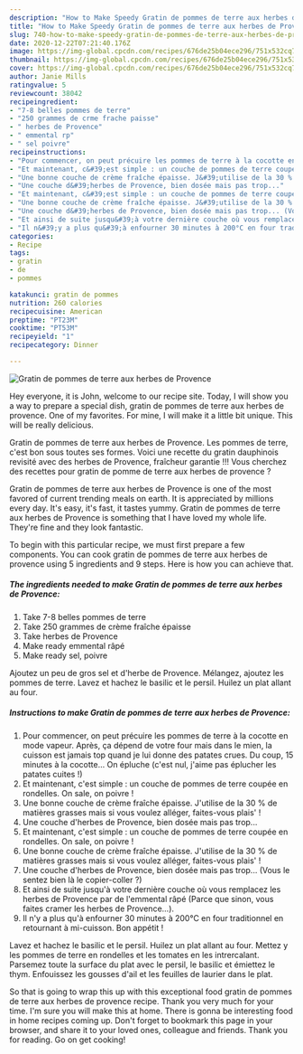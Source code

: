 ```yaml
---
description: "How to Make Speedy Gratin de pommes de terre aux herbes de Provence"
title: "How to Make Speedy Gratin de pommes de terre aux herbes de Provence"
slug: 740-how-to-make-speedy-gratin-de-pommes-de-terre-aux-herbes-de-provence
date: 2020-12-22T07:21:40.176Z
image: https://img-global.cpcdn.com/recipes/676de25b04ece296/751x532cq70/gratin-de-pommes-de-terre-aux-herbes-de-provence-photo-principale-de-la-recette.jpg
thumbnail: https://img-global.cpcdn.com/recipes/676de25b04ece296/751x532cq70/gratin-de-pommes-de-terre-aux-herbes-de-provence-photo-principale-de-la-recette.jpg
cover: https://img-global.cpcdn.com/recipes/676de25b04ece296/751x532cq70/gratin-de-pommes-de-terre-aux-herbes-de-provence-photo-principale-de-la-recette.jpg
author: Janie Mills
ratingvalue: 5
reviewcount: 38042
recipeingredient:
- "7-8 belles pommes de terre"
- "250 grammes de crme frache paisse"
- " herbes de Provence"
- " emmental rp"
- " sel poivre"
recipeinstructions:
- "Pour commencer, on peut précuire les pommes de terre à la cocotte en mode vapeur. Après, ça dépend de votre four mais dans le mien, la cuisson est jamais top quand je lui donne des patates crues. Du coup, 15 minutes à la cocotte... On épluche (c&#39;est nul, j&#39;aime pas éplucher les patates cuites !)"
- "Et maintenant, c&#39;est simple : un couche de pommes de terre coupée en rondelles. On sale, on poivre !"
- "Une bonne couche de crème fraîche épaisse. J&#39;utilise de la 30 % de matières grasses mais si vous voulez alléger, faites-vous plais&#39; !"
- "Une couche d&#39;herbes de Provence, bien dosée mais pas trop..."
- "Et maintenant, c&#39;est simple : un couche de pommes de terre coupée en rondelles. On sale, on poivre !"
- "Une bonne couche de crème fraîche épaisse. J&#39;utilise de la 30 % de matières grasses mais si vous voulez alléger, faites-vous plais&#39; !"
- "Une couche d&#39;herbes de Provence, bien dosée mais pas trop... (Vous le sentez bien là le copier-coller ?)"
- "Et ainsi de suite jusqu&#39;à votre dernière couche où vous remplacez les herbes de Provence par de l&#39;emmental râpé (Parce que sinon, vous faites cramer les herbes de Provence...)."
- "Il n&#39;y a plus qu&#39;à enfourner 30 minutes à 200°C en four traditionnel en retournant à mi-cuisson. Bon appétit !"
categories:
- Recipe
tags:
- gratin
- de
- pommes

katakunci: gratin de pommes 
nutrition: 260 calories
recipecuisine: American
preptime: "PT23M"
cooktime: "PT53M"
recipeyield: "1"
recipecategory: Dinner

---
```



![Gratin de pommes de terre aux herbes de Provence](https://img-global.cpcdn.com/recipes/676de25b04ece296/751x532cq70/gratin-de-pommes-de-terre-aux-herbes-de-provence-photo-principale-de-la-recette.jpg)

Hey everyone, it is John, welcome to our recipe site. Today, I will show you a way to prepare a special dish, gratin de pommes de terre aux herbes de provence. One of my favorites. For mine, I will make it a little bit unique. This will be really delicious.

Gratin de pommes de terre aux herbes de Provence. Les pommes de terre, c&#39;est bon sous toutes ses formes. Voici une recette du gratin dauphinois revisité avec des herbes de Provence, fraîcheur garantie !!! Vous cherchez des recettes pour gratin de pomme de terre aux herbes de provence ?

Gratin de pommes de terre aux herbes de Provence is one of the most favored of current trending meals on earth. It is appreciated by millions every day. It's easy, it's fast, it tastes yummy. Gratin de pommes de terre aux herbes de Provence is something that I have loved my whole life. They're fine and they look fantastic.


To begin with this particular recipe, we must first prepare a few components. You can cook gratin de pommes de terre aux herbes de provence using 5 ingredients and 9 steps. Here is how you can achieve that.

<!--inarticleads1-->

##### The ingredients needed to make Gratin de pommes de terre aux herbes de Provence:

1. Take 7-8 belles pommes de terre
1. Take 250 grammes de crème fraîche épaisse
1. Take  herbes de Provence
1. Make ready  emmental râpé
1. Make ready  sel, poivre


Ajoutez un peu de gros sel et d&#39;herbe de Provence. Mélangez, ajoutez les pommes de terre. Lavez et hachez le basilic et le persil. Huilez un plat allant au four. 

<!--inarticleads2-->

##### Instructions to make Gratin de pommes de terre aux herbes de Provence:

1. Pour commencer, on peut précuire les pommes de terre à la cocotte en mode vapeur. Après, ça dépend de votre four mais dans le mien, la cuisson est jamais top quand je lui donne des patates crues. Du coup, 15 minutes à la cocotte... On épluche (c&#39;est nul, j&#39;aime pas éplucher les patates cuites !)
1. Et maintenant, c&#39;est simple : un couche de pommes de terre coupée en rondelles. On sale, on poivre !
1. Une bonne couche de crème fraîche épaisse. J&#39;utilise de la 30 % de matières grasses mais si vous voulez alléger, faites-vous plais&#39; !
1. Une couche d&#39;herbes de Provence, bien dosée mais pas trop...
1. Et maintenant, c&#39;est simple : un couche de pommes de terre coupée en rondelles. On sale, on poivre !
1. Une bonne couche de crème fraîche épaisse. J&#39;utilise de la 30 % de matières grasses mais si vous voulez alléger, faites-vous plais&#39; !
1. Une couche d&#39;herbes de Provence, bien dosée mais pas trop... (Vous le sentez bien là le copier-coller ?)
1. Et ainsi de suite jusqu&#39;à votre dernière couche où vous remplacez les herbes de Provence par de l&#39;emmental râpé (Parce que sinon, vous faites cramer les herbes de Provence...).
1. Il n&#39;y a plus qu&#39;à enfourner 30 minutes à 200°C en four traditionnel en retournant à mi-cuisson. Bon appétit !


Lavez et hachez le basilic et le persil. Huilez un plat allant au four. Mettez y les pommes de terre en rondelles et les tomates en les intrercalant. Parsemez toute la surface du plat avec le persil, le basilic et émiettez le thym. Enfouissez les gousses d&#39;ail et les feuilles de laurier dans le plat. 

So that is going to wrap this up with this exceptional food gratin de pommes de terre aux herbes de provence recipe. Thank you very much for your time. I'm sure you will make this at home. There is gonna be interesting food in home recipes coming up. Don't forget to bookmark this page in your browser, and share it to your loved ones, colleague and friends. Thank you for reading. Go on get cooking!
